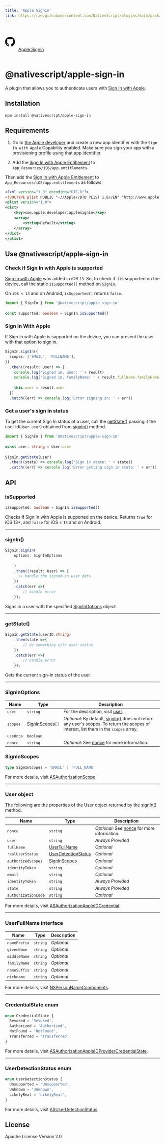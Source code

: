 ```yaml
---
title: 'Apple Signin'
link: https://raw.githubusercontent.com/NativeScript/plugins/main/packages/apple-sign-in/README.md
---
```


<div style="width: 100%; padding: 1.2em 0em">
	<img alt="github logo" src="../assets/images/github/GitHub-Mark-32px.png" style="display: inline; margin: 1em 0.5em 1em 0em">
	<a href="https://github.com/NativeScript/plugins/tree/main/packages/apple-sign-in" target="_blank" noopener>Apple Signin</a>
</div>

# @nativescript/apple-sign-in

A plugin that allows you to authenticate users with [Sign In with Apple](https://developer.apple.com/sign-in-with-apple/).

## Installation

```cli
npm install @nativescript/apple-sign-in
```

## Requirements

1. Go to [the Apple developer](https://developer.apple.com/account/resources/identifiers/list) and create a new app identifier with the `Sign In with Apple` Capability enabled. Make sure you sign your app with a provisioning profile using that app identifier.

2. Add the [Sign In with Apple Entitlement](https://developer.apple.com/documentation/bundleresources/entitlements/com_apple_developer_applesignin?language=objc) to `App_Resources/iOS/app.entitlements`.

Then add the [Sign In with Apple Entitlement](https://developer.apple.com/documentation/bundleresources/entitlements/com_apple_developer_applesignin?language=objc) to `App_Resources/iOS/app.entitlements` as follows:

```xml
<?xml version="1.0" encoding="UTF-8"?>
<!DOCTYPE plist PUBLIC "-//Apple//DTD PLIST 1.0//EN" "http://www.apple.com/DTDs/PropertyList-1.0.dtd">
<plist version="1.0">
<dict>
	<key>com.apple.developer.applesignin</key>
	<array>
		<string>Default</string>
	</array>
</dict>
</plist>
```

## Use @nativescript/apple-sign-in

### Check if Sign In with Apple is supported

[Sign In with Apple](https://developer.apple.com/sign-in-with-apple/) was added in iOS `13`. So, to check if it is supported on the device, call the static `isSupported()` method on `SignIn`.

On `iOS < 13` and on Android, `isSupported()` returns `false`.

```typescript
import { SignIn } from '@nativescript/apple-sign-in'

const supported: boolean = SignIn.isSupported()
```

### Sign In With Apple

If Sign In with Apple is supported on the device, you can present the user with that option to sign in.

```typescript
SignIn.signIn({
  scopes: ['EMAIL', 'FULLNAME'],
})
  .then((result: User) => {
    console.log('Signed in, user: ' + result)
    console.log('Signed in, familyName: ' + result.fullName.familyName)

    this.user = result.user
  })
  .catch((err) => console.log('Error signing in: ' + err))
```

### Get a user's sign in status

To get the current Sign In status of a user, call the [getState()](#getstate) passing it the user id(`User.user`) obtained from [signIn()](#signin) method.

```typescript
import { SignIn } from '@nativescript/apple-sign-in'

const user: string = User.user

SignIn.getState(user)
  .then((state) => console.log('Sign in state: ' + state))
  .catch((err) => console.log('Error getting sign in state: ' + err))
```

## API

### isSupported

```ts
isSupported: boolean = SignIn.isSupported()
```

Checks if Sign In with Apple is supported on the device. Returns `true` for iOS 13+, and `false` for iOS < `13` and on Android.

---

### signIn()

```ts
SignIn.signIn(
    options: SignInOptions

    )
    .then((result: User) => {
      // handle the signed-in user data
    })
    .catch(err =>{
        // handle error
    });
```

Signs in a user with the specified [SignInOptions](#signinoptions) object.

---

### getState()

```ts
SignIn.getState(userID:string)
    .then(state =>{
        // do something with user status
    })
    .catch(err =>{
        // handle error
    });
```

Gets the current sign-in status of the user.

---

### SignInOptions

| Name      | Type                              | Description                                                                                                                                                              |
| --------- | --------------------------------- | ------------------------------------------------------------------------------------------------------------------------------------------------------------------------ |
| `user`    | `string`                          | For the description, visit [user](https://developer.apple.com/documentation/authenticationservices/asauthorizationappleidrequest/3153041-user?language=objc).            |
| `scopes`  | [SignInScopes](#signinscopes)`[]` | _Optional_: By default, [signIn()](#signin) does not return any user's scopes. To return the scopes of interest, list them in the `scopes` array.                        |
| `useOnce` | `boolean`                         | <!--TODO: Add the description -->                                                                                                                                        |
| `nonce`   | `string`                          | _Optional_: See [nonce](https://developer.apple.com/documentation/authenticationservices/asauthorizationopenidrequest/3362520-nonce?language=objc) for more information. |

### SignInScopes

```ts
type SignInScopes = 'EMAIL' | 'FULL_NAME'
```

For more details, visit [ASAuthorizationScope](https://developer.apple.com/documentation/authenticationservices/asauthorizationscope?language=objc).

---

### User object

The following are the properties of the User object returned by the [signIn()](#signin) method.

| Name                | Type                                        | Description                                                                                                                                                              |
| ------------------- | ------------------------------------------- | ------------------------------------------------------------------------------------------------------------------------------------------------------------------------ |
| `nonce`             | `string`                                    | _Optional_: See [nonce](https://developer.apple.com/documentation/authenticationservices/asauthorizationopenidrequest/3362520-nonce?language=objc) for more information. |
| `user`              | `string`                                    | _Always Provided_                                                                                                                                                        |
| `fullName`          | [UserFullName](#userfullname)               | _Optional_                                                                                                                                                               |
| `realUserStatus`    | [UserDetectionStatus](#userdetectionstatus) | _Optional_                                                                                                                                                               |
| `authorizedScopes`  | [SignInScopes](#signinscopes)               | _Optional_                                                                                                                                                               |
| `identityToken`     | `string`                                    | _Optional_                                                                                                                                                               |
| `email`             | `string`                                    | _Optional_                                                                                                                                                               |
| `identityToken`     | `string`                                    | _Always Provided_                                                                                                                                                        |
| `state`             | `string`                                    | _Always Provided_                                                                                                                                                        |
| `authorizationCode` | `string`                                    | _Optional_                                                                                                                                                               |

For more details, visit [ASAuthorizationAppleIDCredential](https://developer.apple.com/documentation/authenticationservices/asauthorizationappleidcredential?language=objc).

---

### UserFullName interface

| Name         | Type     | Description |
| ------------ | -------- | ----------- |
| `namePrefix` | `string` | _Optional_  |
| `givenName`  | `string` | _Optional_  |
| `middleName` | `string` | _Optional_  |
| `familyName` | `string` | _Optional_  |
| `nameSuffix` | `string` | _Optional_  |
| `nickname`   | `string` | _Optional_  |

For more details, visit [NSPersonNameComponents](https://developer.apple.com/documentation/foundation/nspersonnamecomponents?language=objc).

---

### CredentialState enum

```ts
enum CredentialState {
  Revoked = 'Revoked',
  Authorized = 'Authorized',
  NotFound = 'NotFound',
  Transferred = 'Transferred',
}
```

For more details, visit [ASAuthorizationAppleIDProviderCredentialState](https://developer.apple.com/documentation/authenticationservices/asauthorizationappleidprovidercredentialstate?language=objc).

---

### UserDetectionStatus enum

```ts
enum UserDetectionStatus {
  Unsupported = 'Unsupported',
  Unknown = 'Unknown',
  LikelyReal = 'LikelyReal',
}
```

For more details, visit [ASUserDetectionStatus](https://developer.apple.com/documentation/authenticationservices/asuserdetectionstatus?language=objc).

## License

Apache License Version 2.0
